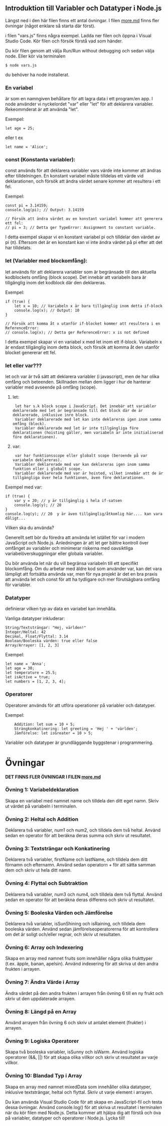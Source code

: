 ## Introduktion till Variabler och Datatyper i Node.js

Längst ned i den här filen finns ett antal övningar.
I filen [more.md](more.md) finns fler övningar (något enklare så starta där först).

i filen "vars.js" finns några exempel.
Ladda ner filen och öppna i Visual Studio Code.
Kör filen och försök förstå vad som händer.

Du kör filen genom att välja Run/Run without debugging och sedan välja node. Eller kör via terminalen

    $ node vars.js


du behöver ha node installerat.



### En variabel 
är som en namngiven behållare för att lagra data i ett program/en app. 
I node använder vi nyckelordet "var" eller "let" för att deklarera variabler.
Rekeommderat är att använda "let".

Exempel: 

    let age = 25; 

eller t ex
    
    let name = 'Alice';


### const (Konstanta variabler):

const används för att deklarera variabler vars värde inte kommer att ändras efter tilldelningen. En konstant variabel måste tilldelas ett värde vid deklarationen, och försök att ändra värdet senare kommer att resultera i ett fel.

Exempel:

    const pi = 3.14159;
    console.log(pi); // Output: 3.14159

    // Försök att ändra värdet av en konstant variabel kommer att generera ett fel:
    // pi = 3; // Detta ger TypeError: Assignment to constant variable.

I detta exempel skapar vi en konstant variabel pi och tilldelar den värdet av pi (π). Eftersom det är en konstant kan vi inte ändra värdet på pi efter att det har tilldelats.

### let (Variabler med blockomfång):

let används för att deklarera variabler som är begränsade till den aktuella kodblockets omfång (block scope). Det innebär att variabeln bara är tillgänglig inom det kodblock där den deklareras.

Exempel:

    if (true) {
        let x = 10; // Variabeln x är bara tillgänglig inom detta if-block
        console.log(x); // Output: 10
    }

    // Försök att komma åt x utanför if-blocket kommer att resultera i en ReferenceError:
    // console.log(x); // Detta ger ReferenceError: x is not defined

I detta exempel skapar vi en variabel x med let inom ett if-block. Variabeln x är endast tillgänglig inom detta block, och försök att komma åt den utanför blocket genererar ett fel.


### let eller var???
let och var är två sätt att deklarera variabler (i javascript), men de har olika omfång och beteenden. Skillnaden mellan dem ligger i hur de hanterar variabler med avseende på omfång (scope).

1. let:

        let har s.k block scope i JavaScript. Det innebär att variabler deklarerade med let är begränsade till det block där de är deklarerade, inklusive inre block.
        Variabler deklarerade med let kan inte deklareras igen inom samma omfång (block).
        Variabler deklarerade med let är inte tillgängliga före deklarationen (hoisting gäller, men variabeln är inte initialiserad före deklarationen).


2. var:

        var har funktionsscope eller globalt scope (beroende på var variabeln deklareras).
        Variabler deklarerade med var kan deklareras igen inom samma funktion eller i globalt scope.
        Variabler deklarerade med var är hoisted, vilket innebär att de är tillgängliga över hela funktionen, även före deklarationen.

Exempel med var:

    if (true) {
        var y = 20; // y är tillgänglig i hela if-satsen
        console.log(y); // 20
    }
    console.log(y); // 20  y är även tillgänglig/åtkomlig här.... kan vara dåligt...

Vilken ska du använda?

Generellt sett bör du föredra att använda let istället för var i modern JavaScript och Node.js. Anledningen är att let ger bättre kontroll över omfånget av variabler och minimerar riskerna med oavsiktliga variabelöverskuggningar eller globala variabler.

Du bör använda let när du vill begränsa variabeln till ett specifikt blockomfång. Om du arbetar med äldre kod som använder var, kan det vara lämpligt att fortsätta använda var, men för nya projekt är det en bra praxis att använda let och const för att ha tydligare och mer förutsägbara omfång för variabler.


### Datatyper 
definierar vilken typ av data en variabel kan innehålla.

Vanliga datatyper inkluderar:

    String/Textsträngar: "Hej, världen!"
    Integer/Heltal: 42
    Decimal, Float/Flyttal: 3.14
    Boolean/Booleska värden: true eller false
    Array/Arrayer: [1, 2, 3]

Exempel:

    let name = 'Anna';
    let age = 30;
    let temperature = 25.5;
    let isActive = true;
    let numbers = [1, 2, 3, 4];

### Operatorer
Operatorer används för att utföra operationer på variabler och datatyper.

Exempel:
        
        Addition: let sum = 10 + 5;
        Strängkonkatinering: let greeting = 'Hej ' + 'världen';
        Jämförelse: let isGreater = 10 > 5;

Variabler och datatyper är grundläggande byggstenar i programmering. 



# Övningar

**DET FINNS FLER ÖVNINGAR I FILEN [more.md](more.md)**

### Övning 1: Variabeldeklaration
Skapa en variabel med namnet name och tilldela den ditt eget namn. Skriv ut värdet på variabeln i terminalen.

### Övning 2: Heltal och Addition
Deklarera två variabler, num1 och num2, och tilldela dem två heltal. Använd sedan en operator för att beräkna deras summa och skriv ut resultatet.

### Övning 3: Textsträngar och Konkatinering
Deklarera två variabler, firstName och lastName, och tilldela dem ditt förnamn och efternamn. Använd sedan operatorn + för att sätta samman dem och skriv ut hela ditt namn.

### Övning 4: Flyttal och Subtraktion
Deklarera två variabler, num3 och num4, och tilldela dem två flyttal. Använd sedan en operator för att beräkna deras differens och skriv ut resultatet.

### Övning 5: Booleska Värden och Jämförelse
Deklarera två variabler, isSunShining och isRaining, och tilldela dem booleska värden. Använd sedan jämförelseoperatorerna för att kontrollera om det är soligt och/eller regnar, och skriv ut resultaten.

### Övning 6: Array och Indexering
Skapa en array med namnet fruits som innehåller några olika frukttyper (t.ex. äpple, banan, apelsin). Använd indexering för att skriva ut den andra frukten i arrayen.

### Övning 7: Ändra Värde i Array
Ändra värdet på den andra frukten i arrayen från övning 6 till en ny frukt och skriv ut den uppdaterade arrayen.

### Övning 8: Längd på en Array
Använd arrayen från övning 6 och skriv ut antalet element (frukter) i arrayen.

### Övning 9: Logiska Operatorer
Skapa två booleska variabler, isSunny och isWarm. Använd logiska operatorer (&&, ||) för att skapa olika villkor och skriv ut resultatet av varje villkor.

### Övning 10: Blandad Typ i Array
Skapa en array med namnet mixedData som innehåller olika datatyper, inklusive textsträngar, heltal och flyttal. Skriv ut varje element i arrayen.

Du kan använda Visual Studio Code för att skapa en JavaScript-fil och testa dessa övningar. Använd console.log() för att skriva ut resultatet i terminalen när du kör filen med Node.js. Detta kommer att hjälpa dig att förstå och öva på variabler, datatyper och operatorer i Node.js. Lycka till!
